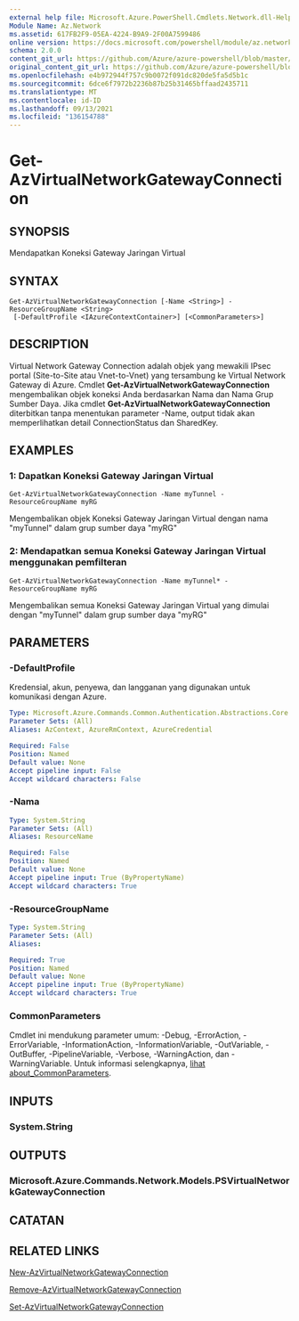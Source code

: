 ```yaml
---
external help file: Microsoft.Azure.PowerShell.Cmdlets.Network.dll-Help.xml
Module Name: Az.Network
ms.assetid: 617FB2F9-05EA-4224-B9A9-2F00A7599486
online version: https://docs.microsoft.com/powershell/module/az.network/get-azvirtualnetworkgatewayconnection
schema: 2.0.0
content_git_url: https://github.com/Azure/azure-powershell/blob/master/src/Network/Network/help/Get-AzVirtualNetworkGatewayConnection.md
original_content_git_url: https://github.com/Azure/azure-powershell/blob/master/src/Network/Network/help/Get-AzVirtualNetworkGatewayConnection.md
ms.openlocfilehash: e4b972944f757c9b0072f091dc820de5fa5d5b1c
ms.sourcegitcommit: 6dce6f7972b2236b87b25b31465bffaad2435711
ms.translationtype: MT
ms.contentlocale: id-ID
ms.lasthandoff: 09/13/2021
ms.locfileid: "136154788"
---
```

# Get-AzVirtualNetworkGatewayConnection

## SYNOPSIS
Mendapatkan Koneksi Gateway Jaringan Virtual

## SYNTAX

```
Get-AzVirtualNetworkGatewayConnection [-Name <String>] -ResourceGroupName <String>
 [-DefaultProfile <IAzureContextContainer>] [<CommonParameters>]
```

## DESCRIPTION
Virtual Network Gateway Connection adalah objek yang mewakili IPsec portal (Site-to-Site atau Vnet-to-Vnet) yang tersambung ke Virtual Network Gateway di Azure.
Cmdlet **Get-AzVirtualNetworkGatewayConnection** mengembalikan objek koneksi Anda berdasarkan Nama dan Nama Grup Sumber Daya.
Jika cmdlet **Get-AzVirtualNetworkGatewayConnection** diterbitkan tanpa menentukan parameter -Name, output tidak akan memperlihatkan detail ConnectionStatus dan SharedKey.

## EXAMPLES

### 1: Dapatkan Koneksi Gateway Jaringan Virtual
```
Get-AzVirtualNetworkGatewayConnection -Name myTunnel -ResourceGroupName myRG
```

Mengembalikan objek Koneksi Gateway Jaringan Virtual dengan nama "myTunnel" dalam grup sumber daya "myRG"

### 2: Mendapatkan semua Koneksi Gateway Jaringan Virtual menggunakan pemfilteran
```
Get-AzVirtualNetworkGatewayConnection -Name myTunnel* -ResourceGroupName myRG
```

Mengembalikan semua Koneksi Gateway Jaringan Virtual yang dimulai dengan "myTunnel" dalam grup sumber daya "myRG"

## PARAMETERS

### -DefaultProfile
Kredensial, akun, penyewa, dan langganan yang digunakan untuk komunikasi dengan Azure.

```yaml
Type: Microsoft.Azure.Commands.Common.Authentication.Abstractions.Core.IAzureContextContainer
Parameter Sets: (All)
Aliases: AzContext, AzureRmContext, AzureCredential

Required: False
Position: Named
Default value: None
Accept pipeline input: False
Accept wildcard characters: False
```

### -Nama
```yaml
Type: System.String
Parameter Sets: (All)
Aliases: ResourceName

Required: False
Position: Named
Default value: None
Accept pipeline input: True (ByPropertyName)
Accept wildcard characters: True
```

### -ResourceGroupName
```yaml
Type: System.String
Parameter Sets: (All)
Aliases:

Required: True
Position: Named
Default value: None
Accept pipeline input: True (ByPropertyName)
Accept wildcard characters: True
```

### CommonParameters
Cmdlet ini mendukung parameter umum: -Debug, -ErrorAction, -ErrorVariable, -InformationAction, -InformationVariable, -OutVariable, -OutBuffer, -PipelineVariable, -Verbose, -WarningAction, dan -WarningVariable. Untuk informasi selengkapnya, [lihat about_CommonParameters](http://go.microsoft.com/fwlink/?LinkID=113216).

## INPUTS

### System.String

## OUTPUTS

### Microsoft.Azure.Commands.Network.Models.PSVirtualNetworkGatewayConnection

## CATATAN

## RELATED LINKS

[New-AzVirtualNetworkGatewayConnection](./New-AzVirtualNetworkGatewayConnection.md)

[Remove-AzVirtualNetworkGatewayConnection](./Remove-AzVirtualNetworkGatewayConnection.md)

[Set-AzVirtualNetworkGatewayConnection](./Set-AzVirtualNetworkGatewayConnection.md)
